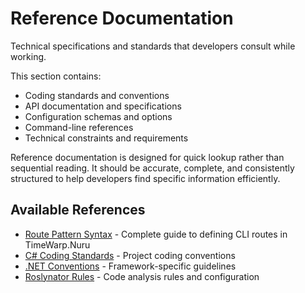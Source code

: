 # Reference Documentation

Technical specifications and standards that developers consult while working.

This section contains:
- Coding standards and conventions
- API documentation and specifications
- Configuration schemas and options
- Command-line references
- Technical constraints and requirements

Reference documentation is designed for quick lookup rather than sequential reading. It should be accurate, complete, and consistently structured to help developers find specific information efficiently.

## Available References

- [Route Pattern Syntax](RoutePatternSyntax.md) - Complete guide to defining CLI routes in TimeWarp.Nuru
- [C# Coding Standards](CsharpCodingStandards.md) - Project coding conventions
- [.NET Conventions](DotnetConventions.md) - Framework-specific guidelines
- [Roslynator Rules](RoslynatorRules.md) - Code analysis rules and configuration